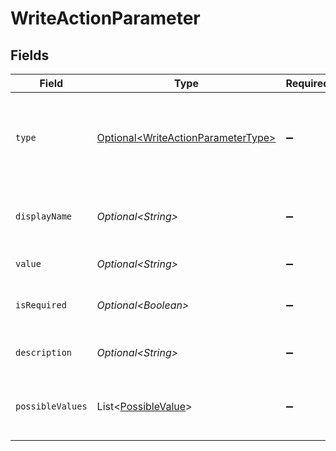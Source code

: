 # WriteActionParameter


## Fields

| Field                                                                                      | Type                                                                                       | Required                                                                                   | Description                                                                                |
| ------------------------------------------------------------------------------------------ | ------------------------------------------------------------------------------------------ | ------------------------------------------------------------------------------------------ | ------------------------------------------------------------------------------------------ |
| `type`                                                                                     | [Optional\<WriteActionParameterType>](../../models/components/WriteActionParameterType.md) | :heavy_minus_sign:                                                                         | The type of the value (e.g., integer, string, boolean, etc.)                               |
| `displayName`                                                                              | *Optional\<String>*                                                                        | :heavy_minus_sign:                                                                         | Human readable display name for the key.                                                   |
| `value`                                                                                    | *Optional\<String>*                                                                        | :heavy_minus_sign:                                                                         | The value of the field.                                                                    |
| `isRequired`                                                                               | *Optional\<Boolean>*                                                                       | :heavy_minus_sign:                                                                         | Is the parameter a required field.                                                         |
| `description`                                                                              | *Optional\<String>*                                                                        | :heavy_minus_sign:                                                                         | Description of the parameter.                                                              |
| `possibleValues`                                                                           | List\<[PossibleValue](../../models/components/PossibleValue.md)>                           | :heavy_minus_sign:                                                                         | Possible values that the parameter can take.                                               |